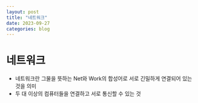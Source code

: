 ```yaml
---
layout: post
title: "네트워크"
date: 2023-09-27 
categories: blog
---
```


# 네트워크
- 네트워크란 그물을 뜻하는 Net와 Work의 합성어로 서로 긴밀하게 연결되어 있는 것을 의미
- 두 대 이상의 컴퓨터들을 연결하고 서로 통신할 수 있는 것